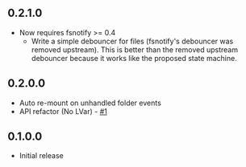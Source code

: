 
## 0.2.1.0

- Now requires fsnotify >= 0.4
  - Write a simple debouncer for files (fsnotify's debouncer was removed upstream). This is better than the removed upstream debouncer because it works like the proposed state machine. 

## 0.2.0.0

- Auto re-mount on unhandled folder events
- API refactor (No LVar) - [#1](https://github.com/srid/unionmount/pull/1)

## 0.1.0.0

- Initial release
